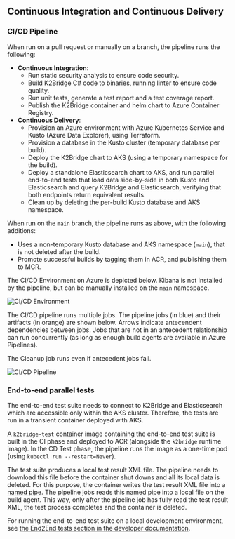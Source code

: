 ## Continuous Integration and Continuous Delivery

### CI/CD Pipeline

When run on a pull request or manually on a branch, the pipeline runs the following:

* __Continuous Integration__:
  * Run static security analysis to ensure code security.
  * Build K2Bridge C# code to binaries, running linter to ensure code quality.
  * Run unit tests, generate a test report and a test coverage report.
  * Publish the K2Bridge container and helm chart to Azure Container Registry.
* __Continuous Delivery__:
  * Provision an Azure environment with Azure Kubernetes Service and Kusto (Azure Data Explorer), using Terraform.
  * Provision a database in the Kusto cluster (temporary database per build).
  * Deploy the K2Bridge chart to AKS (using a temporary namespace for the build).
  * Deploy a standalone Elasticsearch chart to AKS, and run parallel end-to-end tests that load data side-by-side in both Kusto and Elasticsearch and query K2Bridge and Elasticsearch, verifying that both endpoints return equivalent results.
  * Clean up by deleting the per-build Kusto database and AKS namespace.

When run on the `main` branch, the pipeline runs as above, with the following additions:

  * Uses a non-temporary Kusto database and AKS namespace (`main`), that is not deleted after the build.
  * Promote successful builds by tagging them in ACR, and publishing them to MCR.

The CI/CD Environment on Azure is depicted below. Kibana is not installed by the pipeline,
but can be manually installed on the `main` namespace.

![CI/CD Environment](./images/CICD%20Environment.png)

The CI/CD pipeline runs multiple jobs.
The pipeline jobs (in blue) and their artifacts (in orange) are shown below.
Arrows indicate antecendent dependencies between jobs. Jobs
that are not in an antecedent relationship can run concurrently (as long as enough build agents
are available in Azure Pipelines).

The Cleanup job runs even if antecedent jobs fail.

![CI/CD Pipeline](./images/CICD%20Pipeline.png)

### End-to-end parallel tests

The end-to-end test suite needs to connect to K2Bridge and Elasticsearch which are accessible
only within the AKS cluster. Therefore, the tests are run in a transient container deployed with
AKS.

A `k2bridge-test` container image containing the end-to-end test suite is built in the CI
phase and deployed to ACR (alongside the `k2bridge` runtime image). In the CD Test phase,
the pipeline runs the image as a one-time pod (using `kubectl run --restart=Never`).

The test suite produces a local test result XML file. The pipeline needs to download this file
before the container shut downs and all its local data is deleted. For this purpose, the
container writes the test result XML file into a [named pipe](https://en.wikipedia.org/wiki/Named_pipe). The pipeline jobs reads this named pipe into a local file on the build agent.
This way, only after the pipeline job has fully read the test result XML,  the test process
completes and the container is deleted.

For running the end-to-end test suite on a local development environment, see [the End2End tests section in the developer documentation](development.md).

